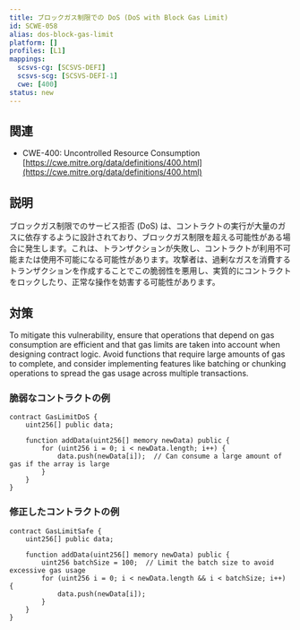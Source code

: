 ```yaml
---
title: ブロックガス制限での DoS (DoS with Block Gas Limit)
id: SCWE-058
alias: dos-block-gas-limit
platform: []
profiles: [L1]
mappings:
  scsvs-cg: [SCSVS-DEFI]
  scsvs-scg: [SCSVS-DEFI-1]
  cwe: [400]
status: new
---
```


## 関連
- CWE-400: Uncontrolled Resource Consumption  
  [https://cwe.mitre.org/data/definitions/400.html](https://cwe.mitre.org/data/definitions/400.html)

## 説明
ブロックガス制限でのサービス拒否 (DoS) は、コントラクトの実行が大量のガスに依存するように設計されており、ブロックガス制限を超える可能性がある場合に発生します。これは、トランザクションが失敗し、コントラクトが利用不可能または使用不可能になる可能性があります。攻撃者は、過剰なガスを消費するトランザクションを作成することでこの脆弱性を悪用し、実質的にコントラクトをロックしたり、正常な操作を妨害する可能性があります。

## 対策
To mitigate this vulnerability, ensure that operations that depend on gas consumption are efficient and that gas limits are taken into account when designing contract logic. Avoid functions that require large amounts of gas to complete, and consider implementing features like batching or chunking operations to spread the gas usage across multiple transactions.

### 脆弱なコントラクトの例
```solidity
contract GasLimitDoS {
    uint256[] public data;

    function addData(uint256[] memory newData) public {
        for (uint256 i = 0; i < newData.length; i++) {
            data.push(newData[i]);  // Can consume a large amount of gas if the array is large
        }
    }
}
```
### 修正したコントラクトの例
```solidity
contract GasLimitSafe {
    uint256[] public data;

    function addData(uint256[] memory newData) public {
        uint256 batchSize = 100;  // Limit the batch size to avoid excessive gas usage
        for (uint256 i = 0; i < newData.length && i < batchSize; i++) {
            data.push(newData[i]);
        }
    }
}
```
